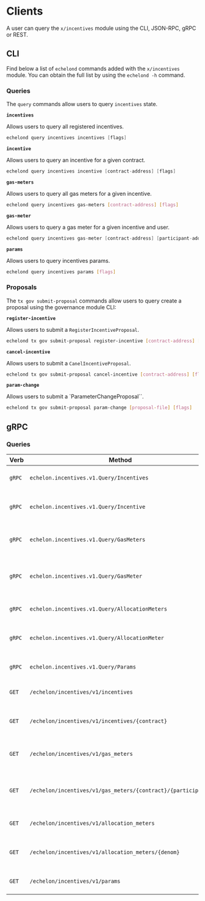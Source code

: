 <!--
order: 8
-->

# Clients

A user can query the `x/incentives` module using the CLI, JSON-RPC, gRPC or REST.

## CLI

Find below a list of `echelond` commands added with the `x/incentives` module. You can obtain the full list by using the `echelond -h` command.

### Queries

The `query` commands allow users to query `incentives` state.

**`incentives`**

Allows users to query all registered incentives.

```go
echelond query incentives incentives [flags]
```

**`incentive`**

Allows users to query an incentive for a given contract.

```go
echelond query incentives incentive [contract-address] [flags]
```

**`gas-meters`**

Allows users to query all gas meters for a given incentive.

```bash
echelond query incentives gas-meters [contract-address] [flags]
```

**`gas-meter`**

Allows users to query a gas meter for a given incentive and user.

```go
echelond query incentives gas-meter [contract-address] [participant-address] [flags]
```

**`params`**

Allows users to query incentives params.

```bash
echelond query incentives params [flags]
```

### Proposals

The `tx gov submit-proposal` commands allow users to query create a proposal using the governance module CLI:

**`register-incentive`**

Allows users to submit a `RegisterIncentiveProposal`.

```bash
echelond tx gov submit-proposal register-incentive [contract-address] [allocation] [epochs] [flags]
```

**`cancel-incentive`**

Allows users to submit a `CanelIncentiveProposal`.

```bash
echelond tx gov submit-proposal cancel-incentive [contract-address] [flags]
```

**`param-change`**

Allows users to submit a `ParameterChangeProposal``.

```bash
echelond tx gov submit-proposal param-change [proposal-file] [flags]
```

## gRPC

### Queries

| Verb   | Method                                                     | Description                                   |
| ------ | ---------------------------------------------------------- | --------------------------------------------- |
| `gRPC` | `echelon.incentives.v1.Query/Incentives`                     | Gets all registered incentives                |
| `gRPC` | `echelon.incentives.v1.Query/Incentive`                      | Gets incentive for a given contract           |
| `gRPC` | `echelon.incentives.v1.Query/GasMeters`                      | Gets gas meters for a given incentive         |
| `gRPC` | `echelon.incentives.v1.Query/GasMeter`                       | Gets gas meter for a given incentive and user |
| `gRPC` | `echelon.incentives.v1.Query/AllocationMeters`               | Gets all allocation meters                    |
| `gRPC` | `echelon.incentives.v1.Query/AllocationMeter`                | Gets allocation meter for a denom             |
| `gRPC` | `echelon.incentives.v1.Query/Params`                         | Gets incentives params                        |
| `GET`  | `/echelon/incentives/v1/incentives`                          | Gets all registered incentives                |
| `GET`  | `/echelon/incentives/v1/incentives/{contract}`               | Gets incentive for a given contract           |
| `GET`  | `/echelon/incentives/v1/gas_meters`                          | Gets gas meters for a given incentive         |
| `GET`  | `/echelon/incentives/v1/gas_meters/{contract}/{participant}` | Gets gas meter for a given incentive and user |
| `GET`  | `/echelon/incentives/v1/allocation_meters`                   | Gets all allocation meters                    |
| `GET`  | `/echelon/incentives/v1/allocation_meters/{denom}`           | Gets allocation meter for a denom             |
| `GET`  | `/echelon/incentives/v1/params`                              | Gets incentives params                        |
